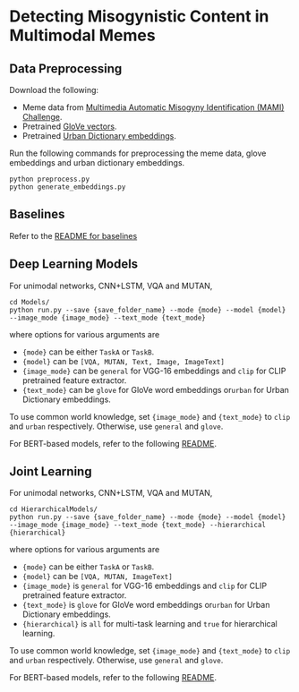 
# Detecting Misogynistic Content in Multimodal Memes

## Data Preprocessing

Download the following:
- Meme data from [Multimedia Automatic Misogyny Identification (MAMI) Challenge](https://competitions.codalab.org/competitions/34175).
- Pretrained [GloVe vectors](https://nlp.stanford.edu/projects/glove/).
- Pretrained [Urban Dictionary embeddings](http://smash.inf.ed.ac.uk/ud-embeddings/).

Run the following commands for preprocessing the meme data, glove embeddings and urban dictionary embeddings.
```
python preprocess.py
python generate_embeddings.py
```

## Baselines

Refer to the [README for baselines](Baselines/README.md)

## Deep Learning Models

For unimodal networks, CNN+LSTM, VQA and MUTAN,
```
cd Models/
python run.py --save {save_folder_name} --mode {mode} --model {model} --image_mode {image_mode} --text_mode {text_mode}
```
where options for various arguments are
- `{mode}` can be either `TaskA` or `TaskB`.
- `{model}` can be `[VQA, MUTAN, Text, Image, ImageText]`
- `{image_mode}` can be `general` for VGG-16 embeddings and `clip` for CLIP pretrained feature extractor.
- `{text_mode}` can be `glove` for GloVe word embeddings or`urban` for Urban Dictionary embeddings.

To use common world knowledge, set `{image_mode}` and `{text_mode}` to `clip` and `urban` respectively. Otherwise, use `general` and `glove`.

For BERT-based models, refer to the following [README](Models_BERT/README.md).

## Joint Learning

For unimodal networks, CNN+LSTM, VQA and MUTAN,
```
cd HierarchicalModels/
python run.py --save {save_folder_name} --mode {mode} --model {model} --image_mode {image_mode} --text_mode {text_mode} --hierarchical {hierarchical}
```
where options for various arguments are
- `{mode}` can be either `TaskA` or `TaskB`.
- `{model}` can be `[VQA, MUTAN, ImageText]`
- `{image_mode}` is `general` for VGG-16 embeddings and `clip` for CLIP pretrained feature extractor.
- `{text_mode}` is `glove` for GloVe word embeddings or`urban` for Urban Dictionary embeddings.
- `{hierarchical}` is `all` for multi-task learning and `true` for hierarchical learning.

To use common world knowledge, set `{image_mode}` and `{text_mode}` to `clip` and `urban` respectively. Otherwise, use `general` and `glove`.

For BERT-based models, refer to the following [README](HierarchicalModels_BERT/README.md).
